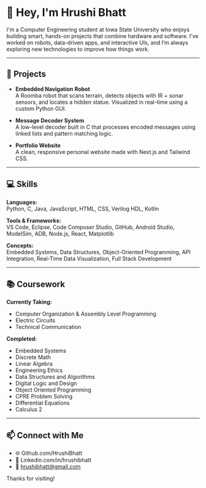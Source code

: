 # 👋 Hey, I'm Hrushi Bhatt

I'm a Computer Engineering student at Iowa State University who enjoys building smart, hands-on projects that combine hardware and software. I’ve worked on robots, data-driven apps, and interactive UIs, and I’m always exploring new technologies to improve how things work.

---

## 🧠 Projects

- **Embedded Navigation Robot**  
  A Roomba robot that scans terrain, detects objects with IR + sonar sensors, and locates a hidden statue. Visualized in real-time using a custom Python GUI.

- **Message Decoder System**  
  A low-level decoder built in C that processes encoded messages using linked lists and pattern matching logic.

- **Portfolio Website**  
  A clean, responsive personal website made with Next.js and Tailwind CSS.

---

## 💻 Skills

**Languages:**  
Python, C, Java, JavaScript, HTML, CSS, Verilog HDL, Kotlin

**Tools & Frameworks:**  
VS Code, Eclipse, Code Composer Studio, GitHub, Android Studio, ModelSim, ADB, Node.js, React, Matplotlib

**Concepts:**  
Embedded Systems, Data Structures, Object-Oriented Programming, API Integration, Real-Time Data Visualization, Full Stack Development

---

## 📚 Coursework

**Currently Taking:**  
- Computer Organization & Assembly Level Programming
- Electric Circuits
- Technical Communication

**Completed:**  
- Embedded Systems
- Discrete Math
- Linear Algebra
- Engineering Ethics
- Data Structures and Algorithms
- Digital Logic and Design
- Object Oriented Programming
- CPRE Problem Solving
- Differential Equations
- Calculus 2

---

## 📫 Connect with Me

- 🌐 Github.com/HrushiBhatt
- 💼 Linkedin.com/in/hrushibhatt
- 📧 hrushibhatt@gmail.com

Thanks for visiting!
